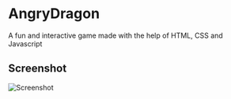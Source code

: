 # AngryDragon
A fun and interactive game made with the help of HTML, CSS and Javascript

## Screenshot
![Screenshot](https://github.com/jatinkumar027/AngryDragon/blob/main/Screenshot.png?raw=true)
